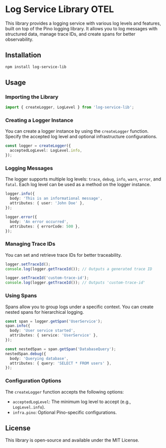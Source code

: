 # Log Service Library OTEL

This library provides a logging service with various log levels and features, built on top of the Pino logging library. It allows you to log messages with structured data, manage trace IDs, and create spans for better observability.

## Installation

```bash
npm install log-service-lib
```

## Usage

### Importing the Library

```typescript
import { createLogger, LogLevel } from 'log-service-lib';
```

### Creating a Logger Instance

You can create a logger instance by using the `createLogger` function. Specify the accepted log level and optional infrastructure configurations.

```typescript
const logger = createLogger({
  acceptedLogLevel: LogLevel.info,
});
```

### Logging Messages

The logger supports multiple log levels: `trace`, `debug`, `info`, `warn`, `error`, and `fatal`. Each log level can be used as a method on the logger instance.

```typescript
logger.info({
  body: 'This is an informational message',
  attributes: { user: 'John Doe' },
});

logger.error({
  body: 'An error occurred',
  attributes: { errorCode: 500 },
});
```

### Managing Trace IDs

You can set and retrieve trace IDs for better traceability.

```typescript
logger.setTraceId();
console.log(logger.getTraceId()); // Outputs a generated trace ID

logger.setTraceId('custom-trace-id');
console.log(logger.getTraceId()); // Outputs 'custom-trace-id'
```

### Using Spans

Spans allow you to group logs under a specific context. You can create nested spans for hierarchical logging.

```typescript
const span = logger.getSpan('UserService');
span.info({
  body: 'User service started',
  attributes: { service: 'UserService' },
});

const nestedSpan = span.getSpan('DatabaseQuery');
nestedSpan.debug({
  body: 'Querying database',
  attributes: { query: 'SELECT * FROM users' },
});
```

### Configuration Options

The `createLogger` function accepts the following options:

- `acceptedLogLevel`: The minimum log level to accept (e.g., `LogLevel.info`).
- `infra.pino`: Optional Pino-specific configurations.

## License

This library is open-source and available under the MIT License.

